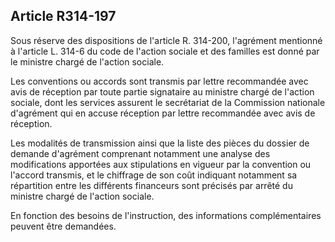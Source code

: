 ## Article R314-197

Sous réserve des dispositions de l'article R. 314-200, l'agrément mentionné à l'article L. 314-6 du code de
l'action sociale et des familles est donné par le ministre chargé de l'action sociale.

Les conventions ou accords sont transmis par lettre recommandée avec avis de réception par toute partie
signataire au ministre chargé de l'action sociale, dont les services assurent le secrétariat de la Commission
nationale d'agrément qui en accuse réception par lettre recommandée avec avis de réception.

Les modalités de transmission ainsi que la liste des pièces du dossier de demande d'agrément comprenant
notamment une analyse des modifications apportées aux stipulations en vigueur par la convention ou l'accord
transmis, et le chiffrage de son coût indiquant notamment sa répartition entre les différents financeurs sont
précisés par arrêté du ministre chargé de l'action sociale.

En fonction des besoins de l'instruction, des informations complémentaires peuvent être demandées.


